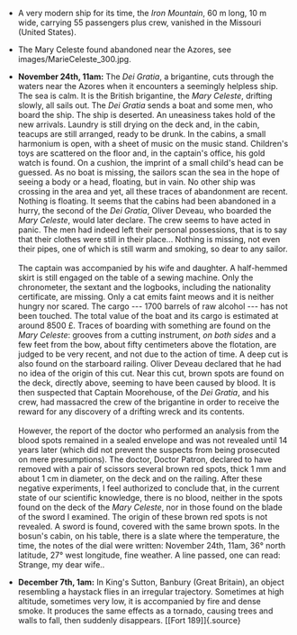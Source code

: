 ﻿- A very modern ship for its time, the *Iron Mountain*, 60 m long, 10 m wide, carrying 55 passengers plus crew, vanished in the Missouri (United States).

- The Mary Celeste found abandoned near the Azores, see images/MarieCeleste_300.jpg.
    
- **November 24th, 11am:** The
    *Dei Gratia*, a brigantine, cuts through the waters near the
    Azores when it encounters a seemingly helpless ship. The sea is
    calm. It is the British brigantine, the *Mary Celeste*, drifting
    slowly, all sails out. The *Dei Gratia* sends a boat and some
    men, who board the ship. The ship is deserted. An uneasiness
    takes hold of the new arrivals. Laundry is still drying on the
    deck and, in the cabin, teacups are still arranged, ready to be
    drunk. In the cabins, a small harmonium is open, with a sheet of
    music on the music stand. Children's toys are scattered on the
    floor and, in the captain's office, his gold watch is found. On a
    cushion, the imprint of a small child's head can be guessed. As
    no boat is missing, the sailors scan the sea in the hope of
    seeing a body or a head, floating, but in vain. No other ship
    was crossing in the area and yet, all these traces of abandonment
    are recent. Nothing is floating. It seems that the cabins had been
    abandoned in a hurry, the second of the *Dei Gratia*, Oliver
    Deveau, who boarded the *Mary Celeste*, would later declare. The
    crew seems to have acted in panic. The men had indeed left their
    personal possessions, that is to say that their clothes were
    still in their place\... Nothing is missing, not even their pipes,
    one of which is still warm and smoking, so dear to any sailor.<br/><br/>The
    captain was accompanied by his wife and daughter. A half-hemmed
    skirt is still engaged on the table of a sewing machine. Only the
    chronometer, the sextant and the logbooks, including the
    nationality certificate, are missing. Only a cat emits faint
    meows and it is neither hungry nor scared. The cargo --- 1700
    barrels of raw alcohol --- has not been touched. The total value
    of the boat and its cargo is estimated at around 8500 £. Traces
    of boarding with something are found on the *Mary Celeste*:
    grooves from a cutting instrument, *on both sides* and a few feet
    from the bow, about fifty centimeters above the flotation, are
    judged to be very recent, and not due to the action of time. A
    deep cut is also found on the starboard railing. Oliver Deveau
    declared that he had no idea of the origin of this cut. Near this
    cut, brown spots are found on the deck, directly above, seeming
    to have been caused by blood. It is then suspected that Captain
    Moorehouse, of the *Dei Gratia*, and his crew, had massacred the
    crew of the brigantine in order to receive the reward for any
    discovery of a drifting wreck and its contents.<br/><br/>However, the
    report of the doctor who performed an analysis from the blood
    spots remained in a sealed envelope and was not revealed until 14
    years later (which did not prevent the suspects from being
    prosecuted on mere presumptions). The doctor, Doctor Patron,
    declared to have removed with a pair of scissors several brown
    red spots, thick 1 mm and about 1 cm in diameter, on the deck
    and on the railing. After these negative experiments, I feel
    authorized to conclude that, in the current state of our
    scientific knowledge, there is no blood, neither in the spots
    found on the deck of the *Mary Celeste*, nor in those found on
    the blade of the sword I examined. The origin of these brown red
    spots is not revealed. A sword is found, covered with the same
    brown spots. In the bosun's cabin, on his table, there is a
    slate where the temperature, the time, the notes of the dial
    were written: November 24th, 11am, 36° north latitude, 27° west
    longitude, fine weather. A line passed, one can read: Strange,
    my dear wife..

-   **December 7th, 1am:** In King's Sutton, Banbury (Great Britain), an object resembling a haystack flies in an irregular trajectory. Sometimes at high altitude, sometimes very low, it is accompanied by fire and dense smoke. It produces the same effects as a tornado, causing trees and walls to fall, then suddenly disappears. [\[Fort 189\]]{.source}
